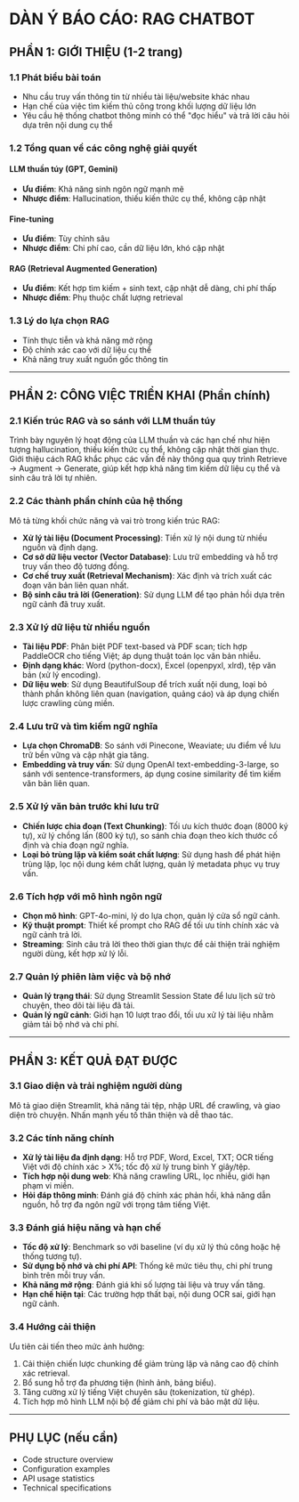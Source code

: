 # DÀN Ý BÁO CÁO: RAG CHATBOT

## PHẦN 1: GIỚI THIỆU (1-2 trang)

### 1.1 Phát biểu bài toán
- Nhu cầu truy vấn thông tin từ nhiều tài liệu/website khác nhau
- Hạn chế của việc tìm kiếm thủ công trong khối lượng dữ liệu lớn
- Yêu cầu hệ thống chatbot thông minh có thể "đọc hiểu" và trả lời câu hỏi dựa trên nội dung cụ thể

### 1.2 Tổng quan về các công nghệ giải quyết

#### LLM thuần túy (GPT, Gemini)
- **Ưu điểm**: Khả năng sinh ngôn ngữ mạnh mẽ
- **Nhược điểm**: Hallucination, thiếu kiến thức cụ thể, không cập nhật

#### Fine-tuning
- **Ưu điểm**: Tùy chỉnh sâu
- **Nhược điểm**: Chi phí cao, cần dữ liệu lớn, khó cập nhật

#### RAG (Retrieval Augmented Generation)
- **Ưu điểm**: Kết hợp tìm kiếm + sinh text, cập nhật dễ dàng, chi phí thấp
- **Nhược điểm**: Phụ thuộc chất lượng retrieval

### 1.3 Lý do lựa chọn RAG
- Tính thực tiễn và khả năng mở rộng
- Độ chính xác cao với dữ liệu cụ thể
- Khả năng truy xuất nguồn gốc thông tin

---

## PHẦN 2: CÔNG VIỆC TRIỂN KHAI (Phần chính)

### 2.1 Kiến trúc RAG và so sánh với LLM thuần túy
Trình bày nguyên lý hoạt động của LLM thuần và các hạn chế như hiện tượng hallucination, thiếu kiến thức cụ thể, không cập nhật thời gian thực. Giới thiệu cách RAG khắc phục các vấn đề này thông qua quy trình Retrieve → Augment → Generate, giúp kết hợp khả năng tìm kiếm dữ liệu cụ thể và sinh câu trả lời tự nhiên.

### 2.2 Các thành phần chính của hệ thống
Mô tả từng khối chức năng và vai trò trong kiến trúc RAG:
- **Xử lý tài liệu (Document Processing)**: Tiền xử lý nội dung từ nhiều nguồn và định dạng.
- **Cơ sở dữ liệu vector (Vector Database)**: Lưu trữ embedding và hỗ trợ truy vấn theo độ tương đồng.
- **Cơ chế truy xuất (Retrieval Mechanism)**: Xác định và trích xuất các đoạn văn bản liên quan nhất.
- **Bộ sinh câu trả lời (Generation)**: Sử dụng LLM để tạo phản hồi dựa trên ngữ cảnh đã truy xuất.

### 2.3 Xử lý dữ liệu từ nhiều nguồn
- **Tài liệu PDF**: Phân biệt PDF text-based và PDF scan; tích hợp PaddleOCR cho tiếng Việt; áp dụng thuật toán lọc văn bản nhiễu.
- **Định dạng khác**: Word (python-docx), Excel (openpyxl, xlrd), tệp văn bản (xử lý encoding).
- **Dữ liệu web**: Sử dụng BeautifulSoup để trích xuất nội dung, loại bỏ thành phần không liên quan (navigation, quảng cáo) và áp dụng chiến lược crawling cùng miền.

### 2.4 Lưu trữ và tìm kiếm ngữ nghĩa
- **Lựa chọn ChromaDB**: So sánh với Pinecone, Weaviate; ưu điểm về lưu trữ bền vững và cập nhật gia tăng.
- **Embedding và truy vấn**: Sử dụng OpenAI text-embedding-3-large, so sánh với sentence-transformers, áp dụng cosine similarity để tìm kiếm văn bản liên quan.

### 2.5 Xử lý văn bản trước khi lưu trữ
- **Chiến lược chia đoạn (Text Chunking)**: Tối ưu kích thước đoạn (8000 ký tự), xử lý chồng lấn (800 ký tự), so sánh chia đoạn theo kích thước cố định và chia đoạn ngữ nghĩa.
- **Loại bỏ trùng lặp và kiểm soát chất lượng**: Sử dụng hash để phát hiện trùng lặp, lọc nội dung kém chất lượng, quản lý metadata phục vụ truy vấn.

### 2.6 Tích hợp với mô hình ngôn ngữ
- **Chọn mô hình**: GPT-4o-mini, lý do lựa chọn, quản lý cửa sổ ngữ cảnh.
- **Kỹ thuật prompt**: Thiết kế prompt cho RAG để tối ưu tính chính xác và ngữ cảnh trả lời.
- **Streaming**: Sinh câu trả lời theo thời gian thực để cải thiện trải nghiệm người dùng, kết hợp xử lý lỗi.

### 2.7 Quản lý phiên làm việc và bộ nhớ
- **Quản lý trạng thái**: Sử dụng Streamlit Session State để lưu lịch sử trò chuyện, theo dõi tài liệu đã tải.
- **Quản lý ngữ cảnh**: Giới hạn 10 lượt trao đổi, tối ưu xử lý tài liệu nhằm giảm tải bộ nhớ và chi phí.

---

## PHẦN 3: KẾT QUẢ ĐẠT ĐƯỢC

### 3.1 Giao diện và trải nghiệm người dùng
Mô tả giao diện Streamlit, khả năng tải tệp, nhập URL để crawling, và giao diện trò chuyện. Nhấn mạnh yếu tố thân thiện và dễ thao tác.

### 3.2 Các tính năng chính
- **Xử lý tài liệu đa định dạng**: Hỗ trợ PDF, Word, Excel, TXT; OCR tiếng Việt với độ chính xác > X%; tốc độ xử lý trung bình Y giây/tệp.
- **Tích hợp nội dung web**: Khả năng crawling URL, lọc nhiễu, giới hạn phạm vi miền.
- **Hỏi đáp thông minh**: Đánh giá độ chính xác phản hồi, khả năng dẫn nguồn, hỗ trợ đa ngôn ngữ với trọng tâm tiếng Việt.

### 3.3 Đánh giá hiệu năng và hạn chế
- **Tốc độ xử lý**: Benchmark so với baseline (ví dụ xử lý thủ công hoặc hệ thống tương tự).
- **Sử dụng bộ nhớ và chi phí API**: Thống kê mức tiêu thụ, chi phí trung bình trên mỗi truy vấn.
- **Khả năng mở rộng**: Đánh giá khi số lượng tài liệu và truy vấn tăng.
- **Hạn chế hiện tại**: Các trường hợp thất bại, nội dung OCR sai, giới hạn ngữ cảnh.

### 3.4 Hướng cải thiện
Ưu tiên cải tiến theo mức ảnh hưởng:
1. Cải thiện chiến lược chunking để giảm trùng lặp và nâng cao độ chính xác retrieval.
2. Bổ sung hỗ trợ đa phương tiện (hình ảnh, bảng biểu).
3. Tăng cường xử lý tiếng Việt chuyên sâu (tokenization, từ ghép).
4. Tích hợp mô hình LLM nội bộ để giảm chi phí và bảo mật dữ liệu.

---

## PHỤ LỤC (nếu cần)
- Code structure overview
- Configuration examples
- API usage statistics
- Technical specifications

